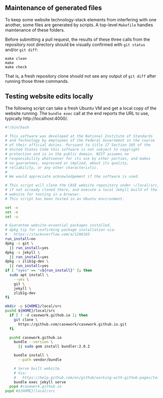 ## Maintenance of generated files

To keep some website technology-stack elements from interfering with one another, some files are generated by scripts.  A top-level `Makefile` handles maintenance of these folders.

Before submitting a pull request, the results of these three calls from the repository root directory should be visually confirmed with `git status` and/or `git diff`:

```
make clean
make
make check
```

That is, a fresh repository clone should not see any output of `git diff` after running those three commands.


## Testing website edits locally

The following script can take a fresh Ubuntu VM and get a local copy of the website running. The `bundle exec` call at the end reports the URL to use, typically http://localhost:4000/.

```bash
#!/bin/bash

# This software was developed at the National Institute of Standards
# and Technology by employees of the Federal Government in the course
# of their official duties. Pursuant to title 17 Section 105 of the
# United States Code this software is not subject to copyright
# protection and is in the public domain. NIST assumes no
# responsibility whatsoever for its use by other parties, and makes
# no guarantees, expressed or implied, about its quality,
# reliability, or any other characteristic.
#
# We would appreciate acknowledgement if the software is used.

# This script will clone the CASE website repository under ~/local/src,
# if not already cloned there, and execute a local Jekyll build of the
# website for testing in a browser.
# This script has been tested in an Ubuntu environment.

set -x
set -e
set -u

# Guarantee website-essential packages installed.
# dpkg tip for confirming package installation via:
#   https://stackoverflow.com/a/1298103
run_install=no
dpkg -s git \
  || run_install=yes
dpkg -s jekyll \
  || run_install=yes
dpkg -s zlib1g-dev \
  || run_install=yes
if [ "xyes" == "x${run_install}" ]; then
  sudo apt install \
    --yes \
    git \
    jekyll \
    zlib1g-dev
fi

mkdir -p ${HOME}/local/src
pushd ${HOME}/local/src
  if [ ! -d casework.github.io ]; then
    git clone \
      https://github.com/casework/casework.github.io.git
  fi

  pushd casework.github.io
    bundle --version \
      || sudo gem install bundler:2.0.2

    bundle install \
      --path vendor/bundle

    # Serve built website.
    # Via:
    #   https://help.github.com/en/github/working-with-github-pages/testing-your-github-pages-site-locally-with-jekyll
    bundle exec jekyll serve
  popd #casework.github.io
popd #${HOME}/local/src
```
